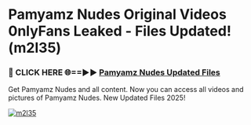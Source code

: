 # Pamyamz Nudes Original Videos 0nlyFans Leaked - Files Updated! (m2l35)

<h3>🔴 CLICK HERE 🌐==►► <a href="https://tinyurl.com/4mcuefdz" rel="nofollow">Pamyamz Nudes Updated Files</a></h3>

Get Pamyamz Nudes and all content. Now you can access all videos and pictures of Pamyamz Nudes. New Updated Files 2025!

[![m2l35](https://i.imgur.com/StAQSOY.gif)](https://tinyurl.com/4mcuefdz)
